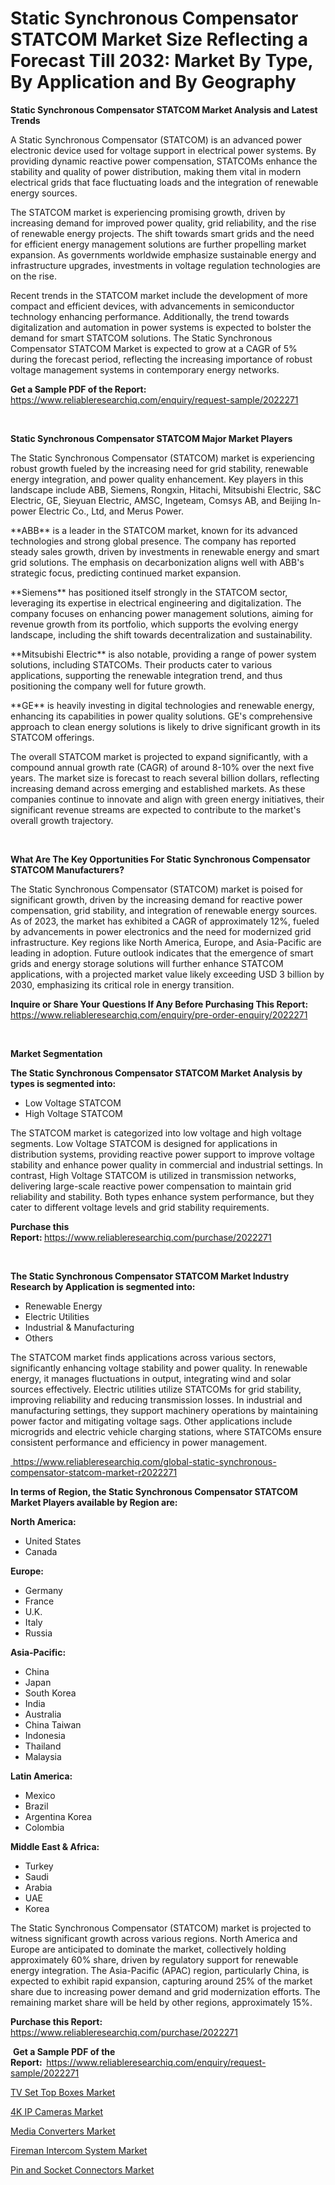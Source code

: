 <p><h1>Static Synchronous Compensator STATCOM Market Size Reflecting a Forecast Till 2032: Market By Type, By Application and By Geography</h1></p><p><strong>Static Synchronous Compensator STATCOM Market Analysis and Latest Trends</strong></p>
<p><p>A Static Synchronous Compensator (STATCOM) is an advanced power electronic device used for voltage support in electrical power systems. By providing dynamic reactive power compensation, STATCOMs enhance the stability and quality of power distribution, making them vital in modern electrical grids that face fluctuating loads and the integration of renewable energy sources. </p><p>The STATCOM market is experiencing promising growth, driven by increasing demand for improved power quality, grid reliability, and the rise of renewable energy projects. The shift towards smart grids and the need for efficient energy management solutions are further propelling market expansion. As governments worldwide emphasize sustainable energy and infrastructure upgrades, investments in voltage regulation technologies are on the rise. </p><p>Recent trends in the STATCOM market include the development of more compact and efficient devices, with advancements in semiconductor technology enhancing performance. Additionally, the trend towards digitalization and automation in power systems is expected to bolster the demand for smart STATCOM solutions. The Static Synchronous Compensator STATCOM Market is expected to grow at a CAGR of 5% during the forecast period, reflecting the increasing importance of robust voltage management systems in contemporary energy networks.</p></p>
<p><strong>Get a Sample PDF of the Report:&nbsp;</strong> <a href="https://www.reliableresearchiq.com/enquiry/request-sample/2022271?utm_campaign=1141&utm_medium=2&utm_source=Github&utm_content=ia&utm_term=11022025&utm_id=static-synchronous-compensator-statcom">https://www.reliableresearchiq.com/enquiry/request-sample/2022271</a></p>
<p>&nbsp;</p>
<p><strong>Static Synchronous Compensator STATCOM Major Market Players</strong></p>
<p><p>The Static Synchronous Compensator (STATCOM) market is experiencing robust growth fueled by the increasing need for grid stability, renewable energy integration, and power quality enhancement. Key players in this landscape include ABB, Siemens, Rongxin, Hitachi, Mitsubishi Electric, S&C Electric, GE, Sieyuan Electric, AMSC, Ingeteam, Comsys AB, and Beijing In-power Electric Co., Ltd, and Merus Power.</p><p>**ABB** is a leader in the STATCOM market, known for its advanced technologies and strong global presence. The company has reported steady sales growth, driven by investments in renewable energy and smart grid solutions. The emphasis on decarbonization aligns well with ABB's strategic focus, predicting continued market expansion.</p><p>**Siemens** has positioned itself strongly in the STATCOM sector, leveraging its expertise in electrical engineering and digitalization. The company focuses on enhancing power management solutions, aiming for revenue growth from its portfolio, which supports the evolving energy landscape, including the shift towards decentralization and sustainability.</p><p>**Mitsubishi Electric** is also notable, providing a range of power system solutions, including STATCOMs. Their products cater to various applications, supporting the renewable integration trend, and thus positioning the company well for future growth.</p><p>**GE** is heavily investing in digital technologies and renewable energy, enhancing its capabilities in power quality solutions. GE's comprehensive approach to clean energy solutions is likely to drive significant growth in its STATCOM offerings.</p><p>The overall STATCOM market is projected to expand significantly, with a compound annual growth rate (CAGR) of around 8-10% over the next five years. The market size is forecast to reach several billion dollars, reflecting increasing demand across emerging and established markets. As these companies continue to innovate and align with green energy initiatives, their significant revenue streams are expected to contribute to the market's overall growth trajectory.</p></p>
<p>&nbsp;</p>
<p><strong>What Are The Key Opportunities For Static Synchronous Compensator STATCOM Manufacturers?</strong></p>
<p><p>The Static Synchronous Compensator (STATCOM) market is poised for significant growth, driven by the increasing demand for reactive power compensation, grid stability, and integration of renewable energy sources. As of 2023, the market has exhibited a CAGR of approximately 12%, fueled by advancements in power electronics and the need for modernized grid infrastructure. Key regions like North America, Europe, and Asia-Pacific are leading in adoption. Future outlook indicates that the emergence of smart grids and energy storage solutions will further enhance STATCOM applications, with a projected market value likely exceeding USD 3 billion by 2030, emphasizing its critical role in energy transition.</p></p>
<p><strong>Inquire or Share Your Questions If Any Before Purchasing This Report:</strong> <a href="https://www.reliableresearchiq.com/enquiry/pre-order-enquiry/2022271?utm_campaign=1141&utm_medium=2&utm_source=Github&utm_content=ia&utm_term=11022025&utm_id=static-synchronous-compensator-statcom">https://www.reliableresearchiq.com/enquiry/pre-order-enquiry/2022271</a></p>
<p>&nbsp;</p>
<p><strong>Market Segmentation</strong></p>
<p><strong>The Static Synchronous Compensator STATCOM Market Analysis by types is segmented into:</strong></p>
<p><ul><li>Low Voltage STATCOM</li><li>High Voltage STATCOM</li></ul></p>
<p><p>The STATCOM market is categorized into low voltage and high voltage segments. Low Voltage STATCOM is designed for applications in distribution systems, providing reactive power support to improve voltage stability and enhance power quality in commercial and industrial settings. In contrast, High Voltage STATCOM is utilized in transmission networks, delivering large-scale reactive power compensation to maintain grid reliability and stability. Both types enhance system performance, but they cater to different voltage levels and grid stability requirements.</p></p>
<p><strong>Purchase this Report:&nbsp;</strong><a href="https://www.reliableresearchiq.com/purchase/2022271?utm_campaign=1141&utm_medium=2&utm_source=Github&utm_content=ia&utm_term=11022025&utm_id=static-synchronous-compensator-statcom">https://www.reliableresearchiq.com/purchase/2022271</a></p>
<p>&nbsp;</p>
<p><strong>The Static Synchronous Compensator STATCOM Market Industry Research by Application is segmented into:</strong></p>
<p><ul><li>Renewable Energy</li><li>Electric Utilities</li><li>Industrial & Manufacturing</li><li>Others</li></ul></p>
<p><p>The STATCOM market finds applications across various sectors, significantly enhancing voltage stability and power quality. In renewable energy, it manages fluctuations in output, integrating wind and solar sources effectively. Electric utilities utilize STATCOMs for grid stability, improving reliability and reducing transmission losses. In industrial and manufacturing settings, they support machinery operations by maintaining power factor and mitigating voltage sags. Other applications include microgrids and electric vehicle charging stations, where STATCOMs ensure consistent performance and efficiency in power management.</p></p>
<p><a href="https://www.reliableresearchiq.com/global-static-synchronous-compensator-statcom-market-r2022271?utm_campaign=1141&utm_medium=2&utm_source=Github&utm_content=ia&utm_term=11022025&utm_id=static-synchronous-compensator-statcom">&nbsp;https://www.reliableresearchiq.com/global-static-synchronous-compensator-statcom-market-r2022271</a></p>
<p><strong>In terms of Region, the Static Synchronous Compensator STATCOM Market Players available by Region are:</strong></p>
<p>
    <p> <strong> North America: </strong>
        <ul>
            <li>United States</li>
            <li>Canada</li>
        </ul>
        </p> 
    <p> <strong> Europe: </strong>
        <ul>
            <li>Germany</li>
            <li>France</li>
            <li>U.K.</li>
            <li>Italy</li>
            <li>Russia</li>
        </ul>
        </p> 
    <p> <strong> Asia-Pacific: </strong>
        <ul>
            <li>China</li>
            <li>Japan</li>
            <li>South Korea</li>
            <li>India</li>
            <li>Australia</li>
            <li>China Taiwan</li>
            <li>Indonesia</li>
            <li>Thailand</li>
            <li>Malaysia</li>
        </ul>
        </p> 
    <p> <strong> Latin America: </strong>
        <ul>
            <li>Mexico</li>
            <li>Brazil</li>
            <li>Argentina Korea</li>
            <li>Colombia</li>
        </ul>
        </p> 
    <p> <strong> Middle East & Africa: </strong>
        <ul>
            <li>Turkey</li>
            <li>Saudi</li>
            <li>Arabia</li>
            <li>UAE</li>
            <li>Korea</li>
        </ul>
    </p>
    </p>
<p><p>The Static Synchronous Compensator (STATCOM) market is projected to witness significant growth across various regions. North America and Europe are anticipated to dominate the market, collectively holding approximately 60% share, driven by regulatory support for renewable energy integration. The Asia-Pacific (APAC) region, particularly China, is expected to exhibit rapid expansion, capturing around 25% of the market share due to increasing power demand and grid modernization efforts. The remaining market share will be held by other regions, approximately 15%.</p></p>
<p><strong>Purchase this Report: </strong><a href="https://www.reliableresearchiq.com/purchase/2022271?utm_campaign=1141&utm_medium=2&utm_source=Github&utm_content=ia&utm_term=11022025&utm_id=static-synchronous-compensator-statcom">https://www.reliableresearchiq.com/purchase/2022271</a></p>
<p>&nbsp;<strong>Get a Sample PDF of the Report:&nbsp;&nbsp;</strong><a href="https://www.reliableresearchiq.com/enquiry/request-sample/2022271?utm_campaign=1141&utm_medium=2&utm_source=Github&utm_content=ia&utm_term=11022025&utm_id=static-synchronous-compensator-statcom">https://www.reliableresearchiq.com/enquiry/request-sample/2022271</a></p>
<p><strong></strong></p>
<p><p><a href="https://github.com/zilelimarawa/Market-Research-Report-List-1/blob/main/tv-set-top-boxes-market.md?utm_campaign=1141&utm_medium=2&utm_source=Github&utm_content=ia&utm_term=11022025&utm_id=static-synchronous-compensator-statcom">TV Set Top Boxes Market</a></p><p><a href="https://github.com/plawragarile/Market-Research-Report-List-1/blob/main/4k-ip-cameras-market.md?utm_campaign=1141&utm_medium=2&utm_source=Github&utm_content=ia&utm_term=11022025&utm_id=static-synchronous-compensator-statcom">4K IP Cameras Market</a></p><p><a href="https://github.com/manatatonkes/Market-Research-Report-List-1/blob/main/media-converters-market.md?utm_campaign=1141&utm_medium=2&utm_source=Github&utm_content=ia&utm_term=11022025&utm_id=static-synchronous-compensator-statcom">Media Converters Market</a></p><p><a href="https://github.com/shopovdjondo/Market-Research-Report-List-1/blob/main/fireman-intercom-system-market.md?utm_campaign=1141&utm_medium=2&utm_source=Github&utm_content=ia&utm_term=11022025&utm_id=static-synchronous-compensator-statcom">Fireman Intercom System Market</a></p><p><a href="https://github.com/toqiourir/Market-Research-Report-List-1/blob/main/pin-and-socket-connectors-market.md?utm_campaign=1141&utm_medium=2&utm_source=Github&utm_content=ia&utm_term=11022025&utm_id=static-synchronous-compensator-statcom">Pin and Socket Connectors Market</a></p></p>